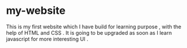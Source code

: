# my-website
This is my first website which I have build for learning purpose , with the help of HTML and CSS .
It is going to be upgraded as soon as I learn javascript for more interesting UI .
